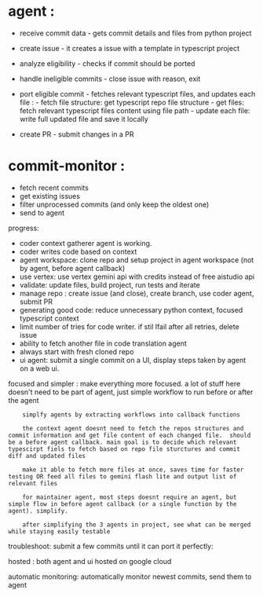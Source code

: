 # agent : 
- receive commit data - gets commit details and files from python project
- create issue - it creates a issue with a template in typescript project 
- analyze eligibility - checks if commit should be ported 
- handle ineligible commits - close issue with reason, exit 
- port eligible commit - fetches relevant typescript files, and updates each file :
        - fetch file structure: get typescript repo file structure
        - get files: fetch relevant typescript files content using file path
        - update each file: write full updated file and save it locally 

- create PR - submit changes in a PR


# commit-monitor : 
- fetch recent commits 
- get existing issues 
- filter unprocessed commits (and only keep the oldest one)
- send to agent 



progress: 
- coder context gatherer agent is working.
- coder writes code based on context 
- agent workspace: clone repo and setup project in agent workspace (not by agent, before agent callback)
- use vertex: use vertex gemini api with credits instead of free aistudio api 
- validate: update files, build project, run tests and iterate  
- manage repo : create issue (and close), create branch, use coder agent, submit PR
- generating good code: reduce unnecessary python context, focused typescript context 
- limit number of tries for code writer. if stil lfail after all retries, delete issue 
- ability to fetch another file in code translation agent 
- always start with fresh cloned repo 
- ui agent: submit a single commit on a UI, display steps taken by agent on a web ui.


focused and simpler : make everything more focused. a lot of stuff here doesn't need to be part of agent, just simple workflow to run before or after the agent 

        simplfy agents by extracting workflows into callback functions 
        
        the context agent doesnt need to fetch the repos structures and commit information and get file content of each changed file.  should be a before agent callback. main goal is to decide which relevant typescirpt fiels to fetch based on repo file sturctures and commit diff and updated files 

        make it able to fetch more files at once, saves time for faster testing OR feed all files to gemini flash lite and output list of relevant files 

        for maintainer agent, most steps doesnt require an agent, but simple flow in before agent callback (or a single function by the agent). simplify.

        after simplifying the 3 agents in project, see what can be merged while staying easily testable 


troubleshoot: submit a few commits until it can port it perfectly:

hosted : both agent and ui hosted on google cloud 

automatic monitoring: automatically monitor newest commits, send them to agent

